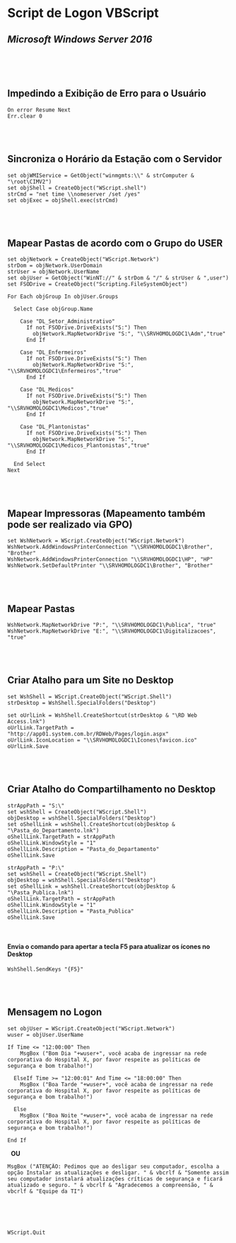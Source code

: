 # Script de Logon VBScript
## *Microsoft Windows Server 2016*


<br><br><br>

## Impedindo a Exibição de Erro para o Usuário                               

```
On error Resume Next
Err.clear 0
```


<br><br>
## Sincroniza o Horário da Estação com o Servidor                                   

```
set objWMIService = GetObject("winmgmts:\\" & strComputer & "\root\CIMV2")
set objShell = CreateObject("WScript.shell")
strCmd = "net time \\nomeserver /set /yes"
set objExec = objShell.exec(strCmd)
```


<br><br>
## Mapear Pastas de acordo com o Grupo do USER                               

```
set objNetwork = CreateObject("WScript.Network")
strDom = objNetwork.UserDomain
strUser = objNetwork.UserName
set objUser = GetObject("WinNT://" & strDom & "/" & strUser & ",user")
set FSODrive = CreateObject("Scripting.FileSystemObject")

For Each objGroup In objUser.Groups

  Select Case objGroup.Name
  
    Case "DL_Setor_Administrativo"
      If not FSODrive.DriveExists("S:") Then
        objNetwork.MapNetworkDrive "S:", "\\SRVHOMOLOGDC1\Adm","true"
      End If

    Case "DL_Enfermeiros"
      If not FSODrive.DriveExists("S:") Then
        objNetwork.MapNetworkDrive "S:", "\\SRVHOMOLOGDC1\Enfermeiros","true"
      End If

    Case "DL_Medicos"
      If not FSODrive.DriveExists("S:") Then
        objNetwork.MapNetworkDrive "S:", "\\SRVHOMOLOGDC1\Medicos","true"
      End If

    Case "DL_Plantonistas"
      If not FSODrive.DriveExists("S:") Then
        objNetwork.MapNetworkDrive "S:", "\\SRVHOMOLOGDC1\Medicos_Plantonistas","true"
      End If

  End Select
Next
```

<br><br>
## Mapear Impressoras (Mapeamento também pode ser realizado via GPO)         

```
set WshNetwork = WScript.CreateObject("WScript.Network")
WshNetwork.AddWindowsPrinterConnection "\\SRVHOMOLOGDC1\Brother", "Brother"
WshNetwork.AddWindowsPrinterConnection "\\SRVHOMOLOGDC1\HP", "HP"
WshNetwork.SetDefaultPrinter "\\SRVHOMOLOGDC1\Brother", "Brother"
```

<br><br>
## Mapear Pastas                                                             

```
WshNetwork.MapNetworkDrive "P:", "\\SRVHOMOLOGDC1\Publica", "true"
WshNetwork.MapNetworkDrive "E:", "\\SRVHOMOLOGDC1\Digitalizacoes", "true"
```

<br><br>
## Criar Atalho para um Site no Desktop                                      

```
set WshShell = WScript.CreateObject("WScript.Shell")
strDesktop = WshShell.SpecialFolders("Desktop")

set oUrlLink = WshShell.CreateShortcut(strDesktop & "\RD Web Access.lnk")
oUrlLink.TargetPath = "http://app01.system.com.br/RDWeb/Pages/login.aspx"
oUrlLink.IconLocation = "\\SRVHOMOLOGDC1\Icones\favicon.ico"
oUrlLink.Save
```


<br><br>
## Criar Atalho do Compartilhamento no Desktop                               

```
strAppPath = "S:\"
set wshShell = CreateObject("WScript.Shell")
objDesktop = wshShell.SpecialFolders("Desktop")
set oShellLink = wshShell.CreateShortcut(objDesktop & "\Pasta_do_Departamento.lnk")
oShellLink.TargetPath = strAppPath
oShellLink.WindowStyle = "1"
oShellLink.Description = "Pasta_do_Departamento"
oShellLink.Save

strAppPath = "P:\" 
set wshShell = CreateObject("WScript.Shell")
objDesktop = wshShell.SpecialFolders("Desktop")
set oShellLink = wshShell.CreateShortcut(objDesktop & "\Pasta_Publica.lnk")
oShellLink.TargetPath = strAppPath
oShellLink.WindowStyle = "1"
oShellLink.Description = "Pasta_Publica"
oShellLink.Save
```

<br>

#### Envia o comando para apertar a tecla F5 para atualizar os ícones no Desktop

```
WshShell.SendKeys "{F5}"
```

<br><br>
## Mensagem no Logon                                                         

```
set objUser = WScript.CreateObject("WScript.Network")
wuser = objUser.UserName

If Time <= "12:00:00" Then
    MsgBox ("Bom Dia "+wuser+", você acaba de ingressar na rede corporativa do Hospital X, por favor respeite as políticas de segurança e bom trabalho!")

  ElseIf Time >= "12:00:01" And Time <= "18:00:00" Then
    MsgBox ("Boa Tarde "+wuser+", você acaba de ingressar na rede corporativa do Hospital X, por favor respeite as políticas de segurança e bom trabalho!")

  Else
    MsgBox ("Boa Noite "+wuser+", você acaba de ingressar na rede corporativa do Hospital X, por favor respeite as políticas de segurança e bom trabalho!")

End If
```
&nbsp;
**OU**
&nbsp;

```
MsgBox ("ATENÇÃO: Pedimos que ao desligar seu computador, escolha a opção Instalar as atualizações e desligar. " & vbcrlf & "Somente assim seu computador instalará atualizações críticas de segurança e ficará atualizado e seguro. " & vbcrlf & "Agradecemos a compreensão, " & vbcrlf & "Equipe da TI")
```

<br><br>&nbsp;

```
WScript.Quit
```
